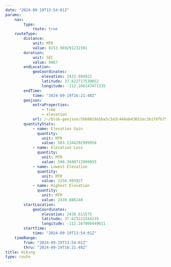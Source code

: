 ```yaml
---
date: "2024-09-19T13:54:01Z"
params:
    nav:
        type:
            route: true
    routeType:
        distance:
            unit: MTR
            value: 8153.969291232301
        duration:
            unit: SEC
            value: 8867
        endLocation:
            geoCoordinates:
                elevation: 2432.994922
                latitude: 37.622717530052
                longitude: -112.166147471335
        endTime:
            time: "2024-09-19T16:21:48Z"
        geojson:
            extraProperties:
                - time
                - elevation
            url: /~/blob-geojson/5b68019a5ba5c3a2c448eb43652ec3b1f0fb7582044807f186c3305d19976562/geojson.json
        quantityStats:
            - name: Elevation Gain
              quantity:
                unit: MTR
                value: 583.1344292999956
            - name: Elevation Loss
              quantity:
                unit: MTR
                value: 590.3690712999955
            - name: Lowest Elevation
              quantity:
                unit: MTR
                value: 2256.993927
            - name: Highest Elevation
              quantity:
                unit: MTR
                value: 2439.888248
        startLocation:
            geoCoordinates:
                elevation: 2438.611575
                latitude: 37.623221544135
                longitude: -112.167006449611
        startTime:
            time: "2024-09-19T13:54:01Z"
    timeRange:
        from: "2024-09-19T13:54:01Z"
        thru: "2024-09-19T16:21:48Z"
title: Hiking
type: route
---
```

